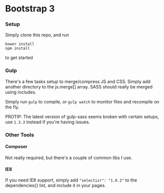 # Bootstrap 3

### Setup

Simply clone this repo, and run

    bower install
    npm install

to get started

### Gulp

There's a few tasks setup to merge/compress JS and CSS. Simply add another directory to the js.merge[] array. SASS should really be merged using includes.

Simply run `gulp` to compile, or `gulp watch` to monitor files and recompile on the fly.

PROTIP: The latest version of gulp-sass seems broken with certain setups, use `1.3.3` instead if you're having issues.

### Other Tools

#### Composer

Not really required, but there's a couple of common libs I use.

#### IE8

If you need IE8 support, simply add `"selectizr": "1.0.2"` to the dependencies{} list, and include it in your pages.